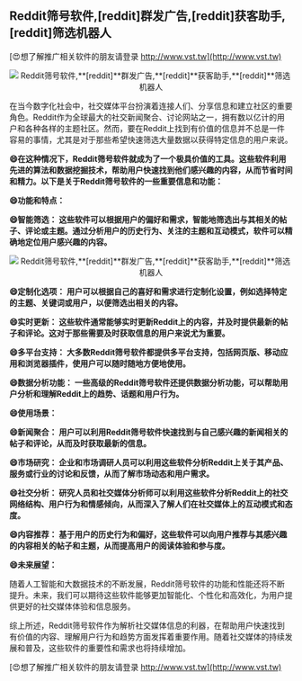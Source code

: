 ## **Reddit筛号软件,**[reddit]**群发广告,**[reddit]**获客助手,**[reddit]**筛选机器人**

[😍想了解推广相关软件的朋友请登录 http://www.vst.tw](http://www.vst.tw)

 <center><img src="https://vst.tw/MP4/tuiguang/png/1.png" alt="Reddit筛号软件,**[reddit]**群发广告,**[reddit]**获客助手,**[reddit]**筛选机器人"></center>

在当今数字化社会中，社交媒体平台扮演着连接人们、分享信息和建立社区的重要角色。Reddit作为全球最大的社交新闻聚合、讨论网站之一，拥有数以亿计的用户和各种各样的主题社区。然而，要在Reddit上找到有价值的信息并不总是一件容易的事情，尤其是对于那些希望快速筛选大量数据以获得特定信息的用户来说。

**😄在这种情况下，Reddit筛号软件就成为了一个极具价值的工具。这些软件利用先进的算法和数据挖掘技术，帮助用户快速找到他们感兴趣的内容，从而节省时间和精力。以下是关于Reddit筛号软件的一些重要信息和功能：**

**😄功能和特点：**

**😄智能筛选： 这些软件可以根据用户的偏好和需求，智能地筛选出与其相关的帖子、评论或主题。通过分析用户的历史行为、关注的主题和互动模式，软件可以精确地定位用户感兴趣的内容。**

 <center><img src="https://vst.tw/MP4/tuiguang/png/6.png" alt="Reddit筛号软件,**[reddit]**群发广告,**[reddit]**获客助手,**[reddit]**筛选机器人"></center>

**😄定制化选项： 用户可以根据自己的喜好和需求进行定制化设置，例如选择特定的主题、关键词或用户，以便筛选出相关的内容。**

**😄实时更新： 这些软件通常能够实时更新Reddit上的内容，并及时提供最新的帖子和评论。这对于那些需要及时获取信息的用户来说尤为重要。**

**😄多平台支持： 大多数Reddit筛号软件都提供多平台支持，包括网页版、移动应用和浏览器插件，使用户可以随时随地方便地使用。**

**😄数据分析功能： 一些高级的Reddit筛号软件还提供数据分析功能，可以帮助用户分析和理解Reddit上的趋势、话题和用户行为。**

**😄使用场景：**

**😄新闻聚合： 用户可以利用Reddit筛号软件快速找到与自己感兴趣的新闻相关的帖子和评论，从而及时获取最新的信息。**

**😄市场研究： 企业和市场调研人员可以利用这些软件分析Reddit上关于其产品、服务或行业的讨论和反馈，从而了解市场动态和用户需求。**

**😄社交分析： 研究人员和社交媒体分析师可以利用这些软件分析Reddit上的社交网络结构、用户行为和情感倾向，从而深入了解人们在社交媒体上的互动模式和态度。**

**😄内容推荐： 基于用户的历史行为和偏好，这些软件可以向用户推荐与其感兴趣的内容相关的帖子和主题，从而提高用户的阅读体验和参与度。**

**😄未来展望：**

随着人工智能和大数据技术的不断发展，Reddit筛号软件的功能和性能还将不断提升。未来，我们可以期待这些软件能够更加智能化、个性化和高效化，为用户提供更好的社交媒体体验和信息服务。

综上所述，Reddit筛号软件作为解析社交媒体信息的利器，在帮助用户快速找到有价值的内容、理解用户行为和趋势方面发挥着重要作用。随着社交媒体的持续发展和普及，这些软件的重要性和需求也将持续增加。

[😍想了解推广相关软件的朋友请登录 http://www.vst.tw](http://www.vst.tw)



